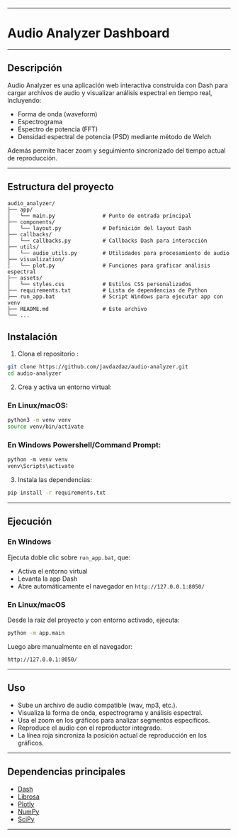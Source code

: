
---

# Audio Analyzer Dashboard

---

## Descripción

Audio Analyzer es una aplicación web interactiva construida con Dash para cargar archivos de audio y visualizar análisis espectral en tiempo real, incluyendo:

- Forma de onda (waveform)
- Espectrograma
- Espectro de potencia (FFT)
- Densidad espectral de potencia (PSD) mediante método de Welch

Además permite hacer zoom y seguimiento sincronizado del tiempo actual de reproducción.

---

## Estructura del proyecto

```
audio_analyzer/
├── app/
│   └── main.py               # Punto de entrada principal
├── components/
│   └── layout.py             # Definición del layout Dash
├── callbacks/
│   └── callbacks.py          # Callbacks Dash para interacción
├── utils/
│   └── audio_utils.py        # Utilidades para procesamiento de audio
├── visualization/
│   └── plot.py               # Funciones para graficar análisis espectral
├── assets/
│   └── styles.css            # Estilos CSS personalizados
├── requirements.txt          # Lista de dependencias de Python
├── run_app.bat               # Script Windows para ejecutar app con venv
├── README.md                 # Este archivo
└── ...
```

## Instalación

1. Clona el repositorio :

```bash
git clone https://github.com/javdazdaz/audio-analyzer.git
cd audio-analyzer
```

2. Crea y activa un entorno virtual:

### En Linux/macOS:

```bash
python3 -m venv venv
source venv/bin/activate
```

### En Windows Powershell/Command Prompt:

```powershell
python -m venv venv
venv\Scripts\activate
```

3. Instala las dependencias:

```bash
pip install -r requirements.txt
```

---

## Ejecución

### En Windows

Ejecuta doble clic sobre `run_app.bat`, que:

- Activa el entorno virtual
- Levanta la app Dash
- Abre automáticamente el navegador en `http://127.0.0.1:8050/`

### En Linux/macOS

Desde la raíz del proyecto y con entorno activado, ejecuta:

```bash
python -m app.main
```

Luego abre manualmente en el navegador:

```
http://127.0.0.1:8050/
```

---

## Uso

- Sube un archivo de audio compatible (wav, mp3, etc.).
- Visualiza la forma de onda, espectrograma y análisis espectral.
- Usa el zoom en los gráficos para analizar segmentos específicos.
- Reproduce el audio con el reproductor integrado.
- La línea roja sincroniza la posición actual de reproducción en los gráficos.

---

## Dependencias principales

- [Dash](https://dash.plotly.com/)
- [Librosa](https://librosa.org/)
- [Plotly](https://plotly.com/python/)
- [NumPy](https://numpy.org/)
- [SciPy](https://scipy.org/)

---
